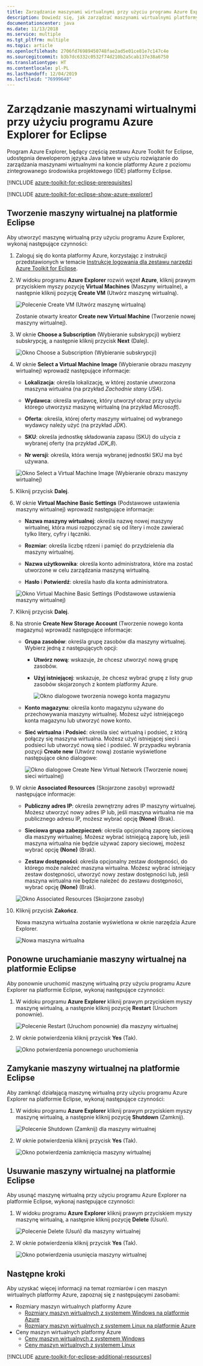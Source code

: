 ```yaml
---
title: Zarządzanie maszynami wirtualnymi przy użyciu programu Azure Explorer for Eclipse
description: Dowiedz się, jak zarządzać maszynami wirtualnymi platformy Azure za pomocą programu Azure Explorer for Eclipse.
documentationcenter: java
ms.date: 11/13/2018
ms.service: multiple
ms.tgt_pltfrm: multiple
ms.topic: article
ms.openlocfilehash: 2706fd76989450748fae2ad5e01ce81e7c147c4e
ms.sourcegitcommit: b3b7dc6332c0532f74d210b2a5cab137e38a6750
ms.translationtype: HT
ms.contentlocale: pl-PL
ms.lasthandoff: 12/04/2019
ms.locfileid: "76999648"
---
```

# <a name="manage-virtual-machines-by-using-the-azure-explorer-for-eclipse"></a>Zarządzanie maszynami wirtualnymi przy użyciu programu Azure Explorer for Eclipse

Program Azure Explorer, będący częścią zestawu Azure Toolkit for Eclipse, udostępnia deweloperom języka Java łatwe w użyciu rozwiązanie do zarządzania maszynami wirtualnymi na koncie platformy Azure z poziomu zintegrowanego środowiska projektowego (IDE) platformy Eclipse.

[!INCLUDE [azure-toolkit-for-eclipse-prerequisites](../includes/azure-toolkit-for-eclipse-prerequisites.md)]

[!INCLUDE [azure-toolkit-for-eclipse-show-azure-explorer](../includes/azure-toolkit-for-eclipse-show-azure-explorer.md)]

## <a name="create-a-virtual-machine-in-eclipse"></a>Tworzenie maszyny wirtualnej na platformie Eclipse

Aby utworzyć maszynę wirtualną przy użyciu programu Azure Explorer, wykonaj następujące czynności:

1. Zaloguj się do konta platformy Azure, korzystając z instrukcji przedstawionych w temacie [Instrukcje logowania dla zestawu narzędzi Azure Toolkit for Eclipse](https://docs.microsoft.com/azure/java/eclipse/azure-toolkit-for-eclipse-sign-in-instructions).

2. W widoku programu **Azure Explorer** rozwiń węzeł **Azure**, kliknij prawym przyciskiem myszy pozycję **Virtual Machines** (Maszyny wirtualne), a następnie kliknij pozycję **Create VM** (Utwórz maszynę wirtualną).

   ![Polecenie Create VM (Utwórz maszynę wirtualną)][CR01]  

   Zostanie otwarty kreator **Create new Virtual Machine** (Tworzenie nowej maszyny wirtualnej).

3. W oknie **Choose a Subscription** (Wybieranie subskrypcji) wybierz subskrypcję, a następnie kliknij przycisk **Next** (Dalej).

   ![Okno Choose a Subscription (Wybieranie subskrypcji)][CR02]

4. W oknie **Select a Virtual Machine Image** (Wybieranie obrazu maszyny wirtualnej) wprowadź następujące informacje:

   * **Lokalizacja**: określa lokalizację, w której zostanie utworzona maszyna wirtualna (na przykład *Zachodnie stany USA*).

   * **Wydawca**: określa wydawcę, który utworzył obraz przy użyciu którego utworzysz maszynę wirtualną (na przykład *Microsoft*).

   * **Oferta**: określa, której oferty maszyny wirtualnej od wybranego wydawcy należy użyć (na przykład *JDK*).

   * **SKU**: określa jednostkę składowania zapasu (SKU) do użycia z wybranej oferty (na przykład *JDK_8*).

   * **Nr wersji**: określa, która wersja wybranej jednostki SKU ma być używana.

   ![Okno Select a Virtual Machine Image (Wybieranie obrazu maszyny wirtualnej)][CR03]

5. Kliknij przycisk **Dalej**.

6. W oknie **Virtual Machine Basic Settings** (Podstawowe ustawienia maszyny wirtualnej) wprowadź następujące informacje:

   * **Nazwa maszyny wirtualnej**: określa nazwę nowej maszyny wirtualnej, która musi rozpoczynać się od litery i może zawierać tylko litery, cyfry i łączniki.

   * **Rozmiar**: określa liczbę rdzeni i pamięć do przydzielenia dla maszyny wirtualnej.

   * **Nazwa użytkownika**: określa konto administratora, które ma zostać utworzone w celu zarządzania maszyną wirtualną.

   * **Hasło** i **Potwierdź**: określa hasło dla konta administratora.

   ![Okno Virtual Machine Basic Settings (Podstawowe ustawienia maszyny wirtualnej)][CR04]

7. Kliknij przycisk **Dalej**.

8. Na stronie **Create New Storage Account** (Tworzenie nowego konta magazynu) wprowadź następujące informacje:

   * **Grupa zasobów**: określa grupę zasobów dla maszyny wirtualnej. Wybierz jedną z następujących opcji:
     * **Utwórz nową**: wskazuje, że chcesz utworzyć nową grupę zasobów.
     * **Użyj istniejącej**: wskazuje, że chcesz wybrać grupę z listy grup zasobów skojarzonych z kontem platformy Azure.

       ![Okno dialogowe tworzenia nowego konta magazynu][CR05]

   * **Konto magazynu**: określa konto magazynu używane do przechowywania maszyny wirtualnej. Możesz użyć istniejącego konta magazynu lub utworzyć nowe konto.

   * **Sieć wirtualna** i **Podsieć**: określa sieć wirtualną i podsieć, z którą połączy się maszyna wirtualna. Możesz użyć istniejącej sieci i podsieci lub utworzyć nową sieć i podsieć. W przypadku wybrania pozycji **Create new** (Utwórz nową) zostanie wyświetlone następujące okno dialogowe:

      ![Okno dialogowe Create New Virtual Network (Tworzenie nowej sieci wirtualnej)][CR06]

9. W oknie **Associated Resources** (Skojarzone zasoby) wprowadź następujące informacje:

   * **Publiczny adres IP**: określa zewnętrzny adres IP maszyny wirtualnej. Możesz utworzyć nowy adres IP lub, jeśli maszyna wirtualna nie ma publicznego adresu IP, możesz wybrać opcję **(None)** (Brak).

   * **Sieciowa grupa zabezpieczeń**: określa opcjonalną zaporę sieciową dla maszyny wirtualnej. Możesz wybrać istniejącą zaporę lub, jeśli maszyna wirtualna nie będzie używać zapory sieciowej, możesz wybrać opcję **(None)** (Brak).

   * **Zestaw dostępności**: określa opcjonalny zestaw dostępności, do którego może należeć maszyna wirtualna. Możesz wybrać istniejący zestaw dostępności, utworzyć nowy zestaw dostępności lub, jeśli maszyna wirtualna nie będzie należeć do zestawu dostępności, wybrać opcję **(None)** (Brak).

   ![Okno Associated Resources (Skojarzone zasoby)][CR07]

10. Kliknij przycisk **Zakończ**.  

    Nowa maszyna wirtualna zostanie wyświetlona w oknie narzędzia Azure Explorer.

    ![Nowa maszyna wirtualna][CR08]

## <a name="restart-a-virtual-machine-in-eclipse"></a>Ponowne uruchamianie maszyny wirtualnej na platformie Eclipse

Aby ponownie uruchomić maszynę wirtualną przy użyciu programu Azure Explorer na platformie Eclipse, wykonaj następujące czynności:

1. W widoku programu **Azure Explorer** kliknij prawym przyciskiem myszy maszynę wirtualną, a następnie kliknij pozycję **Restart** (Uruchom ponownie).

   ![Polecenie Restart (Uruchom ponownie) dla maszyny wirtualnej][RE01]

1. W oknie potwierdzenia kliknij przycisk **Yes** (Tak).

   ![Okno potwierdzenia ponownego uruchomienia][RE02]

## <a name="shut-down-a-virtual-machine-in-eclipse"></a>Zamykanie maszyny wirtualnej na platformie Eclipse

Aby zamknąć działającą maszynę wirtualną przy użyciu programu Azure Explorer na platformie Eclipse, wykonaj następujące czynności:

1. W widoku programu **Azure Explorer** kliknij prawym przyciskiem myszy maszynę wirtualną, a następnie kliknij pozycję **Shutdown** (Zamknij).

   ![Polecenie Shutdown (Zamknij) dla maszyny wirtualnej][SH01]

1. W oknie potwierdzenia kliknij przycisk **Yes** (Tak).

   ![Okno potwierdzenia zamknięcia maszyny wirtualnej][SH02]

## <a name="delete-a-virtual-machine-in-eclipse"></a>Usuwanie maszyny wirtualnej na platformie Eclipse

Aby usunąć maszynę wirtualną przy użyciu programu Azure Explorer na platformie Eclipse, wykonaj następujące czynności:

1. W widoku programu **Azure Explorer** kliknij prawym przyciskiem myszy maszynę wirtualną, a następnie kliknij pozycję **Delete** (Usuń).

   ![Polecenie Delete (Usuń) dla maszyny wirtualnej][DE01]

1. W oknie potwierdzenia kliknij przycisk **Yes** (Tak).

   ![Okno potwierdzenia usunięcia maszyny wirtualnej][DE02]

## <a name="next-steps"></a>Następne kroki

Aby uzyskać więcej informacji na temat rozmiarów i cen maszyn wirtualnych platformy Azure, zapoznaj się z następującymi zasobami:

* Rozmiary maszyn wirtualnych platformy Azure
  * [Rozmiary maszyn wirtualnych z systemem Windows na platformie Azure]
  * [Rozmiary maszyn wirtualnych z systemem Linux na platformie Azure]
* Ceny maszyn wirtualnych platformy Azure
  * [Ceny maszyn wirtualnych z systemem Windows]
  * [Ceny maszyn wirtualnych z systemem Linux]

[!INCLUDE [azure-toolkit-for-eclipse-additional-resources](../includes/azure-toolkit-for-eclipse-additional-resources.md)]

<!-- URL List -->

[Rozmiary maszyn wirtualnych z systemem Windows na platformie Azure]: /azure/virtual-machines/virtual-machines-windows-sizes
[Rozmiary maszyn wirtualnych z systemem Linux na platformie Azure]: /azure/virtual-machines/virtual-machines-linux-sizes
[Ceny maszyn wirtualnych z systemem Windows]: https://azure.microsoft.com/pricing/details/virtual-machines/windows/
[Ceny maszyn wirtualnych z systemem Linux]: https://azure.microsoft.com/pricing/details/virtual-machines/linux/

<!-- IMG List -->

[RE01]: media/azure-toolkit-for-eclipse-managing-virtual-machines-using-azure-explorer/RE01.png
[RE02]: media/azure-toolkit-for-eclipse-managing-virtual-machines-using-azure-explorer/RE02.png

[SH01]: media/azure-toolkit-for-eclipse-managing-virtual-machines-using-azure-explorer/SH01.png
[SH02]: media/azure-toolkit-for-eclipse-managing-virtual-machines-using-azure-explorer/SH02.png

[DE01]: media/azure-toolkit-for-eclipse-managing-virtual-machines-using-azure-explorer/DE01.png
[DE02]: media/azure-toolkit-for-eclipse-managing-virtual-machines-using-azure-explorer/DE02.png

[CR01]: media/azure-toolkit-for-eclipse-managing-virtual-machines-using-azure-explorer/CR01.png
[CR02]: media/azure-toolkit-for-eclipse-managing-virtual-machines-using-azure-explorer/CR02.png
[CR03]: media/azure-toolkit-for-eclipse-managing-virtual-machines-using-azure-explorer/CR03.png
[CR04]: media/azure-toolkit-for-eclipse-managing-virtual-machines-using-azure-explorer/CR04.png
[CR05]: media/azure-toolkit-for-eclipse-managing-virtual-machines-using-azure-explorer/CR05.png
[CR06]: media/azure-toolkit-for-eclipse-managing-virtual-machines-using-azure-explorer/CR06.png
[CR07]: media/azure-toolkit-for-eclipse-managing-virtual-machines-using-azure-explorer/CR07.png
[CR08]: media/azure-toolkit-for-eclipse-managing-virtual-machines-using-azure-explorer/CR08.png

